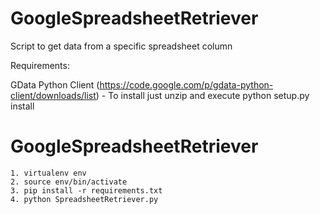 GoogleSpreadsheetRetriever
==========================

Script to get data from a specific spreadsheet column

Requirements:

GData Python Client (https://code.google.com/p/gdata-python-client/downloads/list)
	- To install just unzip and execute python setup.py install

GoogleSpreadsheetRetriever
==================

    1. virtualenv env
    2. source env/bin/activate
    3. pip install -r requirements.txt
    4. python SpreadsheetRetriever.py 
